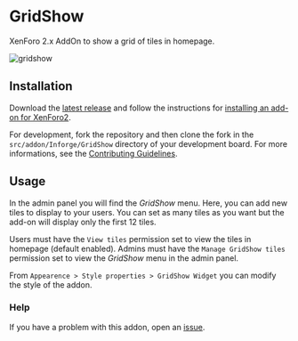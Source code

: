 # GridShow
XenForo 2.x AddOn to show a grid of tiles in homepage.

![gridshow](https://github.com/InforgeNet/GridShow/wiki/images/gridshow.png)

## Installation

Download the [latest
release](https://github.com/InforgeNet/GridShow/releases/latest) and follow the
instructions for [installing an add-on for
XenForo2](https://xenforo.com/xf2-docs/manual/add-ons/).

For development, fork the repository and then clone the fork in the
`src/addon/Inforge/GridShow` directory of your development board. For more
informations, see the [Contributing Guidelines](CONTRIBUTING.md).

## Usage

In the admin panel you will find the _GridShow_ menu. Here, you can add new
tiles to display to your users. You can set as many tiles as you want but the
add-on will display only the first 12 tiles.

Users must have the `View tiles` permission set to view the tiles in homepage
(default enabled). Admins must have the `Manage GridShow tiles` permission set
to view the _GridShow_ menu in the admin panel.

From `Appearence > Style properties > GridShow Widget` you can modify the style
of the addon.

### Help

If you have a problem with this addon, open an
[issue](https://github.com/InforgeNet/GridShow/issues/new).
